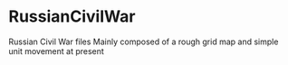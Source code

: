 # RussianCivilWar
Russian Civil War files
Mainly composed of a rough grid map and simple unit movement at present
